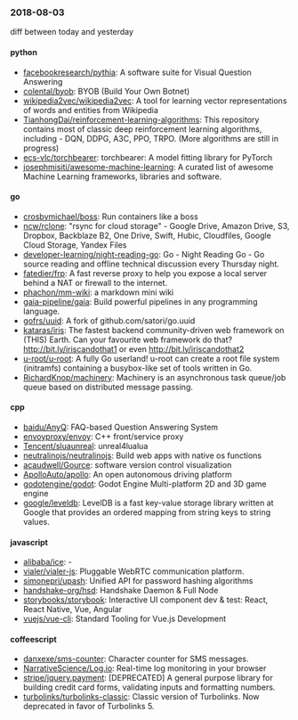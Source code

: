 ### 2018-08-03
diff between today and yesterday

#### python
* [facebookresearch/pythia](https://github.com/facebookresearch/pythia): A software suite for Visual Question Answering
* [colental/byob](https://github.com/colental/byob): BYOB (Build Your Own Botnet)
* [wikipedia2vec/wikipedia2vec](https://github.com/wikipedia2vec/wikipedia2vec): A tool for learning vector representations of words and entities from Wikipedia
* [TianhongDai/reinforcement-learning-algorithms](https://github.com/TianhongDai/reinforcement-learning-algorithms): This repository contains most of classic deep reinforcement learning algorithms, including - DQN, DDPG, A3C, PPO, TRPO. (More algorithms are still in progress)
* [ecs-vlc/torchbearer](https://github.com/ecs-vlc/torchbearer): torchbearer: A model fitting library for PyTorch
* [josephmisiti/awesome-machine-learning](https://github.com/josephmisiti/awesome-machine-learning): A curated list of awesome Machine Learning frameworks, libraries and software.

#### go
* [crosbymichael/boss](https://github.com/crosbymichael/boss): Run containers like a boss
* [ncw/rclone](https://github.com/ncw/rclone): "rsync for cloud storage" - Google Drive, Amazon Drive, S3, Dropbox, Backblaze B2, One Drive, Swift, Hubic, Cloudfiles, Google Cloud Storage, Yandex Files
* [developer-learning/night-reading-go](https://github.com/developer-learning/night-reading-go): Go  - Night Reading Go - Go source reading and offline technical discussion every Thursday night.
* [fatedier/frp](https://github.com/fatedier/frp): A fast reverse proxy to help you expose a local server behind a NAT or firewall to the internet.
* [phachon/mm-wiki](https://github.com/phachon/mm-wiki): a markdown mini wiki 
* [gaia-pipeline/gaia](https://github.com/gaia-pipeline/gaia): Build powerful pipelines in any programming language.
* [gofrs/uuid](https://github.com/gofrs/uuid): A fork of github.com/satori/go.uuid
* [kataras/iris](https://github.com/kataras/iris): The fastest backend community-driven web framework on (THIS) Earth. Can your favourite web framework do that?  http://bit.ly/iriscandothat1 or even http://bit.ly/iriscandothat2
* [u-root/u-root](https://github.com/u-root/u-root): A fully Go userland! u-root can create a root file system (initramfs) containing a busybox-like set of tools written in Go.
* [RichardKnop/machinery](https://github.com/RichardKnop/machinery): Machinery is an asynchronous task queue/job queue based on distributed message passing.

#### cpp
* [baidu/AnyQ](https://github.com/baidu/AnyQ): FAQ-based Question Answering System
* [envoyproxy/envoy](https://github.com/envoyproxy/envoy): C++ front/service proxy
* [Tencent/sluaunreal](https://github.com/Tencent/sluaunreal): unreal4lualua
* [neutralinojs/neutralinojs](https://github.com/neutralinojs/neutralinojs): Build web apps with native os functions  
* [acaudwell/Gource](https://github.com/acaudwell/Gource): software version control visualization
* [ApolloAuto/apollo](https://github.com/ApolloAuto/apollo): An open autonomous driving platform
* [godotengine/godot](https://github.com/godotengine/godot): Godot Engine  Multi-platform 2D and 3D game engine
* [google/leveldb](https://github.com/google/leveldb): LevelDB is a fast key-value storage library written at Google that provides an ordered mapping from string keys to string values.

#### javascript
* [alibaba/ice](https://github.com/alibaba/ice):   - 
* [vialer/vialer-js](https://github.com/vialer/vialer-js): Pluggable WebRTC communication platform.
* [simonepri/upash](https://github.com/simonepri/upash): Unified API for password hashing algorithms
* [handshake-org/hsd](https://github.com/handshake-org/hsd): Handshake Daemon & Full Node
* [storybooks/storybook](https://github.com/storybooks/storybook): Interactive UI component dev & test: React, React Native, Vue, Angular
* [vuejs/vue-cli](https://github.com/vuejs/vue-cli):  Standard Tooling for Vue.js Development

#### coffeescript
* [danxexe/sms-counter](https://github.com/danxexe/sms-counter): Character counter for SMS messages.
* [NarrativeScience/Log.io](https://github.com/NarrativeScience/Log.io): Real-time log monitoring in your browser
* [stripe/jquery.payment](https://github.com/stripe/jquery.payment): [DEPRECATED] A general purpose library for building credit card forms, validating inputs and formatting numbers.
* [turbolinks/turbolinks-classic](https://github.com/turbolinks/turbolinks-classic): Classic version of Turbolinks. Now deprecated in favor of Turbolinks 5.
